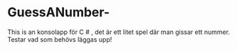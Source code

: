 # GuessANumber-
This is an  konsolapp för C # , det är ett litet spel där man gissar ett nummer.
Testar vad som behövs läggas upp!
